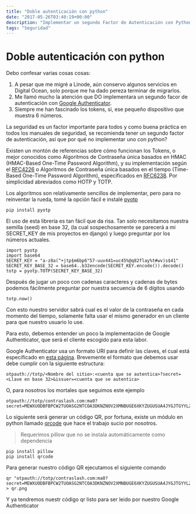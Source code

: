 ```yaml
---
title: "Doble autenticación con python"
date: "2017-05-26T03:40:19+00:00"
description: "Implementar un segundo Factor de Autenticación con Python y Google Authenticator"
tags: "Seguridad"
---
```

# Doble autenticación con python

Debo confesar varias cosas cosas:

1. A pesar que me migré a Linode, aún conservo algunos servicios en Digital Ocean, solo porque me ha dado pereza terminar de migrarlos.
1. Me llamó mucho la atención que DO implementara un segundo facor de autenticación con [Google Authenticator](https://play.google.com/store/apps/details?id=com.google.android.apps.authenticator2).
1. Siempre me han fascinado los tokens, si, ese pequeño dispositivo que muestra 6 números.

La seguridad es un factor importante para todos y como buena práctica en todos los manuales de seguridad, se recomienda tener un segundo factor de autenticación, así que por qué no implementar uno con python?

Existen un montón de referencias sobre cómo funcionan los Tokens, o mejor conocidos como Algoritmos de Contraseña única basados en HMAC (HMAC-Based One-Time Password Algorithm), y su implementación según el [RFC4226](https://tools.ietf.org/html/rfc4226) o Algoritmos de Contraseña única basados en el tiempo (Time-Based One-Time Password Algorithm), especificados en [RFC6238](https://tools.ietf.org/html/rfc6238). Por simplicidad abreviados como HOTP y TOTP. 

Los algoritmos son relativamente sencillos de implementar, pero para no reinventar la rueda, tomé la opción fácil e instalé [pyotp](https://github.com/pyotp/pyotp)

```
pip install pyotp
```

El uso de esta librería es tan fácil que da risa. Tan solo necesitamos nuestra  semilla (seed) en base 32, (la cual sospechosamente se parecerá a mi SECRET_KEY de mis proyectos en django) y luego preguntar por los números actuales.

```
import pyotp
import base64
SECRET_KEY = "a-z8a(^+jtp$m6bp6"57-uuv441=uc45%@q82flay%t#wv)s$41"
SECRET_KEY_BASE_32 = base64..b32encode(SECRET_KEY.encode()).decode()
totp = pyotp.TOTP(SECRET_KEY_BASE_32)
```

Después de jugar un poco con cadenas caracteres y cadenas de bytes podemos fácilmente preguntar por nuestra secuencia de 6 dígitos usando

```
totp.now()
```

Con esto nuestro servidor sabrá cual es el valor de la contraseña en cada momento del tiempo, solamente falta usar el mismo generador en un cliente para que nuestro usuario lo use.

Para esto, debemos entender un poco la implementación de Google Authenticator, que será el cliente escogido para esta labor.

Google Authenticator usa un formato URI para definir las claves, el cual está especificado en [esta página](https://github.com/google/google-authenticator/wiki/Key-Uri-Format). Brevemente el formato que debemos usar debe cumplir con la siguiente estructura:

```
otpauth://totp/<Nombre del sitio>:<cuenta que se autentica>?secret=<Llave en base 32>&issuer=<cuenta que se autentica>
```

O, para nosotros los mortales que seguimos este ejemplo

```
otpauth://totp/contraslash.com:ma0?secret=MEWXUODBFBPCW2TUOASG2NTCOA3DKNZNOV2XMNBUGE6XKYZUGUSUA4JYGJTGYYLZEV2CG53WFFZSINBR&issuer=ma0
```

Lo siguiente será generar un código QR, por fortuna, existe un módulo en python llamado [qrcode](https://pypi.python.org/pypi/qrcode) que hace el trabajo sucio por nosotros.

> Requerimos pillow que no se instala automáticamente como dependencia

```
pip install pillow
pip install qrcode
```

Para generar nuestro código QR ejecutamos el siguiente comando

```
qr "otpauth://totp/contraslash.com:ma0?secret=MEWXUODBFBPCW2TUOASG2NTCOA3DKNZNOV2XMNBUGE6XKYZUGUSUA4JYGJTGYYLZEV2CG53WFFZSINBR&issuer=ma0" > qr.png
```

Y ya tendremos nuestr código qr listo para ser leido por nuestro Google Authenticator

